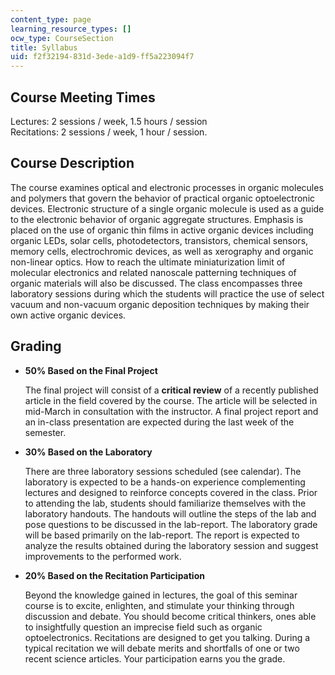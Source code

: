 ```yaml
---
content_type: page
learning_resource_types: []
ocw_type: CourseSection
title: Syllabus
uid: f2f32194-831d-3ede-a1d9-ff5a223094f7
---
```


Course Meeting Times
--------------------

Lectures: 2 sessions / week, 1.5 hours / session  
Recitations: 2 sessions / week, 1 hour / session.

Course Description
------------------

The course examines optical and electronic processes in organic molecules and polymers that govern the behavior of practical organic optoelectronic devices. Electronic structure of a single organic molecule is used as a guide to the electronic behavior of organic aggregate structures. Emphasis is placed on the use of organic thin films in active organic devices including organic LEDs, solar cells, photodetectors, transistors, chemical sensors, memory cells, electrochromic devices, as well as xerography and organic non-linear optics. How to reach the ultimate miniaturization limit of molecular electronics and related nanoscale patterning techniques of organic materials will also be discussed. The class encompasses three laboratory sessions during which the students will practice the use of select vacuum and non-vacuum organic deposition techniques by making their own active organic devices.

Grading
-------

*   **50% Based on the Final Project**
    
    The final project will consist of a **critical review** of a recently published article in the field covered by the course. The article will be selected in mid-March in consultation with the instructor. A final project report and an in-class presentation are expected during the last week of the semester.
    
*   **30% Based on the Laboratory**
    
    There are three laboratory sessions scheduled (see calendar). The laboratory is expected to be a hands-on experience complementing lectures and designed to reinforce concepts covered in the class. Prior to attending the lab, students should familiarize themselves with the laboratory handouts. The handouts will outline the steps of the lab and pose questions to be discussed in the lab-report. The laboratory grade will be based primarily on the lab-report. The report is expected to analyze the results obtained during the laboratory session and suggest improvements to the performed work.
    
*   **20% Based on the Recitation Participation**
    
    Beyond the knowledge gained in lectures, the goal of this seminar course is to excite, enlighten, and stimulate your thinking through discussion and debate. You should become critical thinkers, ones able to insightfully question an imprecise field such as organic optoelectronics. Recitations are designed to get you talking. During a typical recitation we will debate merits and shortfalls of one or two recent science articles. Your participation earns you the grade.